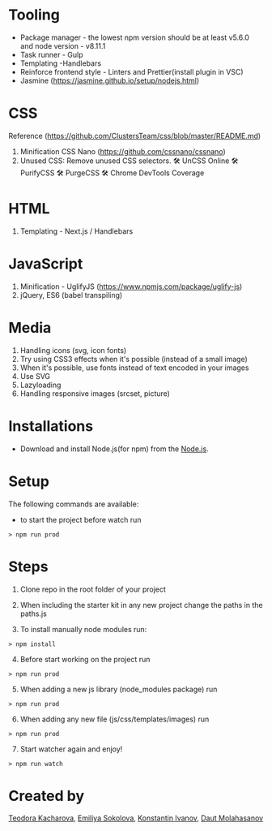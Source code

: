 # Tooling

- Package manager - the lowest npm version should be at least v5.6.0 and node version - v8.11.1
- Task runner - Gulp
- Templating -Handlebars
- Reinforce frontend style - Linters and Prettier(install plugin in VSC)
- Jasmine (https://jasmine.github.io/setup/nodejs.html)

# CSS

Reference (https://github.com/ClustersTeam/css/blob/master/README.md)

1. Minification CSS Nano (https://github.com/cssnano/cssnano)
2. Unused CSS: Remove unused CSS selectors. 🛠 UnCSS Online 🛠 PurifyCSS 🛠 PurgeCSS 🛠 Chrome DevTools Coverage

# HTML

1. Templating - Next.js / Handlebars

# JavaScript

1. Minification - UglifyJS (https://www.npmjs.com/package/uglify-js)
2. jQuery, ES6 (babel transpiling)

# Media

1. Handling icons (svg, icon fonts)
2. Try using CSS3 effects when it's possible (instead of a small image)
3. When it's possible, use fonts instead of text encoded in your images
4. Use SVG
5. Lazyloading
6. Handling responsive images (srcset, picture)

# Installations

- Download and install Node.js(for npm) from the [Node.js](https://nodejs.org/).

# Setup

The following commands are available:

- to start the project before watch run

```
> npm run prod
```

# Steps

1. Clone repo in the root folder of your project

2. When including the starter kit in any new project change the paths
in the paths.js

3. To install manually node modules run:

```
> npm install
```

4. Before start working on the project run 

```
> npm run prod
```

5. When adding a new js library (node_modules package) run

```
> npm run prod
```

6. When adding any new file (js/css/templates/images) run

```
> npm run prod
```

7. Start watcher again and enjoy!

```
> npm run watch
```

# Created by

[Teodora Kacharova](https://github.com/tekacharova), [Emiliya Sokolova](https://github.com/emilium), [Konstantin Ivanov](https://github.com/KocetoIvanov), [Daut Molahasanov](https://github.com/daut-molahasanov)
